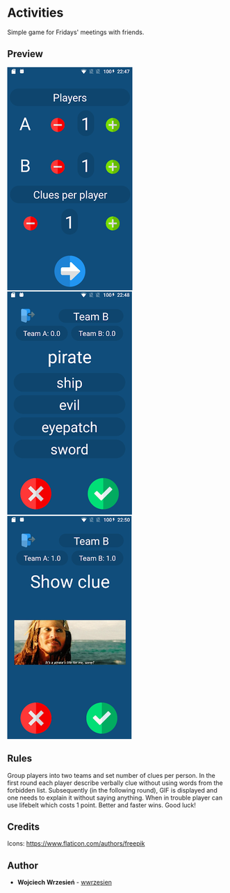 # Activities
Simple game for Fridays' meetings with friends.

## Preview
![](preview/settings.png)    ![](preview/round1.png)  ![](preview/round2.png)

## Rules
Group players into two teams and set number of clues per person. In the first round each player describe verbally clue without using words from the forbidden list. Subsequently (in the following round), GIF is displayed and one needs to explain it without saying anything. When in trouble player can use  lifebelt which costs 1 point. Better and faster wins. Good luck!

## Credits
Icons: https://www.flaticon.com/authors/freepik  

## Author
- **Wojciech Wrzesień** - [wwrzesien](https://github.com/wwrzesien)

